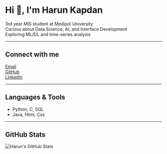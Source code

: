 # Hi 👋, I'm Harun Kapdan

3rd year MIS student at Medipol University  
Curious about Data Science, AI, and Interface Development   
Exploring ML/DL and time-series analysis  

---

## Connect with me

[Email](mailto:hrnkpdn@gmail.com)  
[GitHub](https://github.com/HarunKapdan)  
[LinkedIn](https://www.linkedin.com/in/harunkapdan)

---

## Languages & Tools

- Python, C, SQL  
- Java, Html, Css

---

## GitHub Stats

<!-- You can generate this block using https://github-readme-stats.vercel.app/ -->
![Harun's GitHub Stats](https://github-readme-stats.vercel.app/api?username=HarunKapdan&show_icons=true&theme=default)




